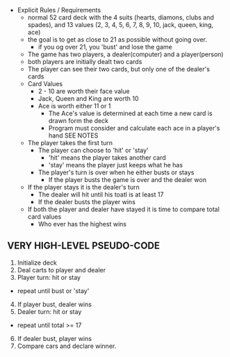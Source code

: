- Explicit Rules / Requirements
  - normal 52 card deck with the 4 suits (hearts, diamons, clubs and spades),
    and 13 values (2, 3, 4, 5, 6, 7, 8, 9, 10, jack, queen, king, ace)
  - the goal is to get as close to 21 as possible without going over.
    - if you og over 21, you 'bust' and lose the game
  - The game has two players, a dealer(computer) and a player(person)
  - both players are initially dealt two cards
  - The player can see their two cards, but only one of the dealer's cards
  - Card Values
    - 2 - 10 are worth their face value
    - Jack, Queen and King are worth 10
    - Ace is worth either 11 or 1
      - The Ace's value is determined at each time a new card is drawn form the deck
      - Program must consider and calculate each ace in a player's hand SEE NOTES
  - The player takes the first turn
    - The player can choose to 'hit' or 'stay'
      - 'hit' means the player takes another card
      - 'stay' means the player just keeps what he has
    - The player's turn is over when he either busts or stays
      - If the player busts the game is over and the dealer won
  - If the player stays it is the dealer's turn
    - The dealer will hit until his toatl is at least 17
    - If the dealer busts the player wins
  - If both the player and dealer have stayed it is time to compare total card values
    - Who ever has the highest wins

## VERY HIGH-LEVEL PSEUDO-CODE ##
1. Initialize deck
2. Deal carts to player and dealer
3. Player turn: hit or stay
  - repeat until bust or 'stay'
4. If player bust, dealer wins
5. Dealer turn: hit or stay
  - repeat until total >= 17
6. If dealer bust, player wins
7. Compare cars and declare winner.